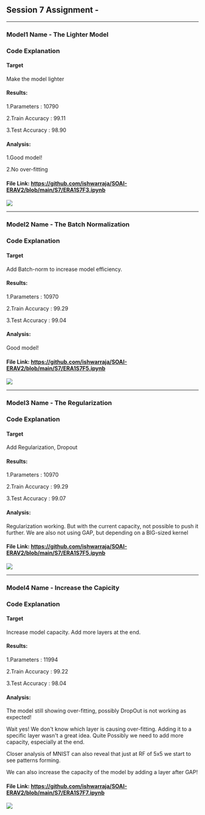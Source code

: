 ## Session 7 Assignment -
**********************************************************************************************************************
### Model1 Name - The Lighter Model
### Code Explanation


#### Target 
Make the model lighter

#### Results: 
1.Parameters : 10790

2.Train Accuracy : 99.11

3.Test Accuracy : 98.90
  
#### Analysis:
1.Good model!
  
2.No over-fitting
  
#### File Link: https://github.com/ishwarraja/SOAI-ERAV2/blob/main/S7/ERA1S7F3.ipynb

![](Image/Model1-TheLighterModel.png)


**********************************************************************************************************************
### Model2 Name - The Batch Normalization
### Code Explanation




#### Target 
Add Batch-norm to increase model efficiency.

#### Results: 
1.Parameters : 10970

2.Train Accuracy : 99.29

3.Test Accuracy : 99.04

#### Analysis:
Good model!

#### File Link: https://github.com/ishwarraja/SOAI-ERAV2/blob/main/S7/ERA1S7F5.ipynb

![](Image/Model2-TheBatchNormalization.png)


**********************************************************************************************************************
### Model3 Name - The Regularization
### Code Explanation



#### Target 
Add Regularization, Dropout

#### Results: 
1.Parameters : 10970

2.Train Accuracy : 99.29

3.Test Accuracy : 99.07

#### Analysis:
Regularization working. 
But with the current capacity, not possible to push it further. 
We are also not using GAP, but depending on a BIG-sized kernel


#### File Link: https://github.com/ishwarraja/SOAI-ERAV2/blob/main/S7/ERA1S7F5.ipynb

![](Image/Model3-TheRegularization.png)


**********************************************************************************************************************
### Model4 Name -  Increase the Capicity
### Code Explanation


#### Target 
Increase model capacity. Add more layers at the end. 

#### Results: 
1.Parameters : 11994

2.Train Accuracy : 99.22

3.Test Accuracy : 98.04

#### Analysis:
The model still showing over-fitting, possibly DropOut is not working as expected! 

Wait yes! We don't know which layer is causing over-fitting. Adding it to a specific layer wasn't a great idea. Quite Possibly we need to add more capacity, especially at the end. 

Closer analysis of MNIST can also reveal that just at RF of 5x5 we start to see patterns forming. 

We can also increase the capacity of the model by adding a layer after GAP!


#### File Link: https://github.com/ishwarraja/SOAI-ERAV2/blob/main/S7/ERA1S7F7.ipynb

![](Image/Model4-IncreaseTheCapacity.png)

